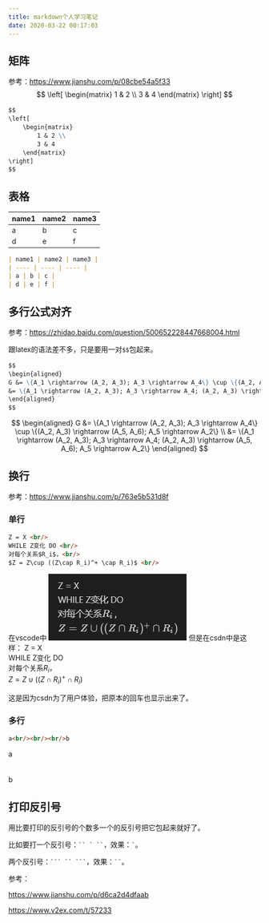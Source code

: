 ```yaml
---
title: markdown个人学习笔记
date: 2020-03-22 00:17:03
---
```


## 矩阵

参考：<https://www.jianshu.com/p/08cbe54a5f33>
$$
\left[
	\begin{matrix}
		1 & 2 \\
		3 & 4
	\end{matrix}
\right]
$$

```markdown
$$
\left[
	\begin{matrix}
		1 & 2 \\
		3 & 4
	\end{matrix}
\right]
$$
```

## 表格

| name1 | name2 | name3 |
| ---- | ---- | ---- |
| a | b | c |
| d | e | f |

```markdown
| name1 | name2 | name3 |
| ---- | ---- | ---- |
| a | b | c |
| d | e | f |
```

## 多行公式对齐

参考：<https://zhidao.baidu.com/question/500652228447668004.html>

跟latex的语法差不多，只是要用一对`$$`包起来。

```markdown
$$
\begin{aligned}
G &= \{A_1 \rightarrow (A_2, A_3); A_3 \rightarrow A_4\} \cup \{(A_2, A_3) \rightarrow (A_5, A_6); A_5 \rightarrow A_2\} \\
&= \{A_1 \rightarrow (A_2, A_3); A_3 \rightarrow A_4; (A_2, A_3) \rightarrow (A_5, A_6); A_5 \rightarrow A_2\}
\end{aligned}
$$
```

$$
\begin{aligned}
G &= \{A_1 \rightarrow (A_2, A_3); A_3 \rightarrow A_4\} \cup \{(A_2, A_3) \rightarrow (A_5, A_6); A_5 \rightarrow A_2\} \\
&= \{A_1 \rightarrow (A_2, A_3); A_3 \rightarrow A_4; (A_2, A_3) \rightarrow (A_5, A_6); A_5 \rightarrow A_2\}
\end{aligned}
$$

## 换行

参考：<https://www.jianshu.com/p/763e5b531d8f>

### 单行

```markdown
Z = X <br/>
WHILE Z变化 DO <br/>
对每个关系$R_i$，<br/>
$Z = Z\cup ((Z\cap R_i)^+ \cap R_i)$ <br/>
```

在vscode中
![在这里插入图片描述](markdown个人学习笔记/20200426181235932.png)
但是在csdn中是这样：
Z = X <br/>
WHILE Z变化 DO <br/>
对每个关系$R_i$，<br/>
$Z = Z\cup ((Z\cap R_i)^+ \cap R_i)$ <br/>

这是因为csdn为了用户体验，把原本的回车也显示出来了。

### 多行

```markdown
a<br/><br/><br/>b
```

a<br/><br/><br/>b

## 打印反引号

用比要打印的反引号的个数多一个的反引号把它包起来就好了。

比如要打一个反引号：``` `` ` `` ```，效果：`` ` ``。

两个反引号：```` ``` `` ``` ````，效果：``` `` ```。

参考：

<https://www.jianshu.com/p/d6ca2d4dfaab>

<https://www.v2ex.com/t/57233>
